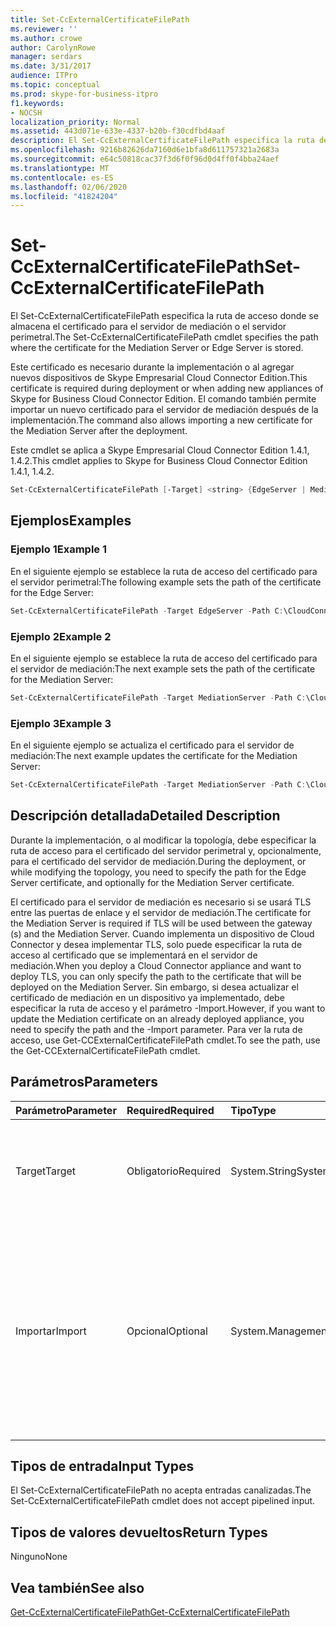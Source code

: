 ```yaml
---
title: Set-CcExternalCertificateFilePath
ms.reviewer: ''
ms.author: crowe
author: CarolynRowe
manager: serdars
ms.date: 3/31/2017
audience: ITPro
ms.topic: conceptual
ms.prod: skype-for-business-itpro
f1.keywords:
- NOCSH
localization_priority: Normal
ms.assetid: 443d071e-633e-4337-b20b-f30cdfbd4aaf
description: El Set-CcExternalCertificateFilePath especifica la ruta de acceso donde se almacena el certificado para el servidor de mediación o el servidor perimetral.
ms.openlocfilehash: 9216b82626da7160d6e1bfa8d611757321a2683a
ms.sourcegitcommit: e64c50818cac37f3d6f0f96d0d4ff0f4bba24aef
ms.translationtype: MT
ms.contentlocale: es-ES
ms.lasthandoff: 02/06/2020
ms.locfileid: "41824204"
---
```

# <a name="set-ccexternalcertificatefilepath"></a><span data-ttu-id="0f74b-103">Set-CcExternalCertificateFilePath</span><span class="sxs-lookup"><span data-stu-id="0f74b-103">Set-CcExternalCertificateFilePath</span></span>
 
<span data-ttu-id="0f74b-104">El Set-CcExternalCertificateFilePath especifica la ruta de acceso donde se almacena el certificado para el servidor de mediación o el servidor perimetral.</span><span class="sxs-lookup"><span data-stu-id="0f74b-104">The Set-CcExternalCertificateFilePath cmdlet specifies the path where the certificate for the Mediation Server or Edge Server is stored.</span></span>
  
<span data-ttu-id="0f74b-105">Este certificado es necesario durante la implementación o al agregar nuevos dispositivos de Skype Empresarial Cloud Connector Edition.</span><span class="sxs-lookup"><span data-stu-id="0f74b-105">This certificate is required during deployment or when adding new appliances of Skype for Business Cloud Connector Edition.</span></span> <span data-ttu-id="0f74b-106">El comando también permite importar un nuevo certificado para el servidor de mediación después de la implementación.</span><span class="sxs-lookup"><span data-stu-id="0f74b-106">The command also allows importing a new certificate for the Mediation Server after the deployment.</span></span>
  
<span data-ttu-id="0f74b-107">Este cmdlet se aplica a Skype Empresarial Cloud Connector Edition 1.4.1, 1.4.2.</span><span class="sxs-lookup"><span data-stu-id="0f74b-107">This cmdlet applies to Skype for Business Cloud Connector Edition 1.4.1, 1.4.2.</span></span>
  
```powershell
Set-CcExternalCertificateFilePath [-Target] <string> {EdgeServer | MediationServer} [-Path] <string> [-Import]  [<CommonParameters>]
```

## <a name="examples"></a><span data-ttu-id="0f74b-108">Ejemplos</span><span class="sxs-lookup"><span data-stu-id="0f74b-108">Examples</span></span>
<span data-ttu-id="0f74b-109"><a name="Examples"> </a></span><span class="sxs-lookup"><span data-stu-id="0f74b-109"><a name="Examples"> </a></span></span>

### <a name="example-1"></a><span data-ttu-id="0f74b-110">Ejemplo 1</span><span class="sxs-lookup"><span data-stu-id="0f74b-110">Example 1</span></span>

<span data-ttu-id="0f74b-111">En el siguiente ejemplo se establece la ruta de acceso del certificado para el servidor perimetral:</span><span class="sxs-lookup"><span data-stu-id="0f74b-111">The following example sets the path of the certificate for the Edge Server:</span></span>
  
```powershell
Set-CcExternalCertificateFilePath -Target EdgeServer -Path C:\CloudConnector\Certificates\AdatumPublicEdge.pfx
```

### <a name="example-2"></a><span data-ttu-id="0f74b-112">Ejemplo 2</span><span class="sxs-lookup"><span data-stu-id="0f74b-112">Example 2</span></span>

<span data-ttu-id="0f74b-113">En el siguiente ejemplo se establece la ruta de acceso del certificado para el servidor de mediación:</span><span class="sxs-lookup"><span data-stu-id="0f74b-113">The next example sets the path of the certificate for the Mediation Server:</span></span>
  
```powershell
Set-CcExternalCertificateFilePath -Target MediationServer -Path C:\CloudConnector\Certificates\AdatumPublicMediation.pfx
```

### <a name="example-3"></a><span data-ttu-id="0f74b-114">Ejemplo 3</span><span class="sxs-lookup"><span data-stu-id="0f74b-114">Example 3</span></span>

<span data-ttu-id="0f74b-115">En el siguiente ejemplo se actualiza el certificado para el servidor de mediación:</span><span class="sxs-lookup"><span data-stu-id="0f74b-115">The next example updates the certificate for the Mediation Server:</span></span>
  
```powershell
Set-CcExternalCertificateFilePath -Target MediationServer -Path C:\CloudConnector\Certificates\AdatumPublicMediation.pfx -Import
```

## <a name="detailed-description"></a><span data-ttu-id="0f74b-116">Descripción detallada</span><span class="sxs-lookup"><span data-stu-id="0f74b-116">Detailed Description</span></span>
<span data-ttu-id="0f74b-117"><a name="DetailedDescription"> </a></span><span class="sxs-lookup"><span data-stu-id="0f74b-117"><a name="DetailedDescription"> </a></span></span>

<span data-ttu-id="0f74b-118">Durante la implementación, o al modificar la topología, debe especificar la ruta de acceso para el certificado del servidor perimetral y, opcionalmente, para el certificado del servidor de mediación.</span><span class="sxs-lookup"><span data-stu-id="0f74b-118">During the deployment, or while modifying the topology, you need to specify the path for the Edge Server certificate, and optionally for the Mediation Server certificate.</span></span> 
  
<span data-ttu-id="0f74b-119">El certificado para el servidor de mediación es necesario si se usará TLS entre las puertas de enlace y el servidor de mediación.</span><span class="sxs-lookup"><span data-stu-id="0f74b-119">The certificate for the Mediation Server is required if TLS will be used between the gateway (s) and the Mediation Server.</span></span> <span data-ttu-id="0f74b-120">Cuando implementa un dispositivo de Cloud Connector y desea implementar TLS, solo puede especificar la ruta de acceso al certificado que se implementará en el servidor de mediación.</span><span class="sxs-lookup"><span data-stu-id="0f74b-120">When you deploy a Cloud Connector appliance and want to deploy TLS, you can only specify the path to the certificate that will be deployed on the Mediation Server.</span></span> <span data-ttu-id="0f74b-121">Sin embargo, si desea actualizar el certificado de mediación en un dispositivo ya implementado, debe especificar la ruta de acceso y el parámetro -Import.</span><span class="sxs-lookup"><span data-stu-id="0f74b-121">However, if you want to update the Mediation certificate on an already deployed appliance, you need to specify the path and the -Import parameter.</span></span> <span data-ttu-id="0f74b-122">Para ver la ruta de acceso, use Get-CCExternalCertificateFilePath cmdlet.</span><span class="sxs-lookup"><span data-stu-id="0f74b-122">To see the path, use the Get-CCExternalCertificateFilePath cmdlet.</span></span>
  
## <a name="parameters"></a><span data-ttu-id="0f74b-123">Parámetros</span><span class="sxs-lookup"><span data-stu-id="0f74b-123">Parameters</span></span>
<span data-ttu-id="0f74b-124"><a name="DetailedDescription"> </a></span><span class="sxs-lookup"><span data-stu-id="0f74b-124"><a name="DetailedDescription"> </a></span></span>

|<span data-ttu-id="0f74b-125">**Parámetro**</span><span class="sxs-lookup"><span data-stu-id="0f74b-125">**Parameter**</span></span>|<span data-ttu-id="0f74b-126">**Required**</span><span class="sxs-lookup"><span data-stu-id="0f74b-126">**Required**</span></span>|<span data-ttu-id="0f74b-127">**Tipo**</span><span class="sxs-lookup"><span data-stu-id="0f74b-127">**Type**</span></span>|<span data-ttu-id="0f74b-128">**Descripción**</span><span class="sxs-lookup"><span data-stu-id="0f74b-128">**Description**</span></span>|
|:-----|:-----|:-----|:-----|
| <span data-ttu-id="0f74b-129">Target</span><span class="sxs-lookup"><span data-stu-id="0f74b-129">Target</span></span> <br/> | <span data-ttu-id="0f74b-130">Obligatorio</span><span class="sxs-lookup"><span data-stu-id="0f74b-130">Required</span></span> <br/> |<span data-ttu-id="0f74b-131">System.String</span><span class="sxs-lookup"><span data-stu-id="0f74b-131">System.String</span></span>  <br/> |<span data-ttu-id="0f74b-132">Tipo de ruta de acceso de archivo solicitada.</span><span class="sxs-lookup"><span data-stu-id="0f74b-132">Type of file path requested.</span></span> <span data-ttu-id="0f74b-133">Entre los tipos se incluyen:</span><span class="sxs-lookup"><span data-stu-id="0f74b-133">Types include:</span></span>  <br/> <span data-ttu-id="0f74b-134">EdgeServer (predeterminado)</span><span class="sxs-lookup"><span data-stu-id="0f74b-134">EdgeServer (default)</span></span>  <br/> <span data-ttu-id="0f74b-135">MediationServer</span><span class="sxs-lookup"><span data-stu-id="0f74b-135">MediationServer</span></span>  <br/> |
|<span data-ttu-id="0f74b-136">Importar</span><span class="sxs-lookup"><span data-stu-id="0f74b-136">Import</span></span>  <br/> |<span data-ttu-id="0f74b-137">Opcional</span><span class="sxs-lookup"><span data-stu-id="0f74b-137">Optional</span></span>  <br/> |<span data-ttu-id="0f74b-138">System.Management.Automation.SwitchParameter</span><span class="sxs-lookup"><span data-stu-id="0f74b-138">System.Management.Automation.SwitchParameter</span></span>  <br/> |<span data-ttu-id="0f74b-139">Indica que el certificado debe importarse al servidor de mediación.</span><span class="sxs-lookup"><span data-stu-id="0f74b-139">Indicates that the certificate must be imported to the Mediation Server.</span></span> <span data-ttu-id="0f74b-140">Este parámetro no es necesario si implementa un dispositivo por primera vez.</span><span class="sxs-lookup"><span data-stu-id="0f74b-140">This parameter is not needed if you deploy an appliance for first time.</span></span> <span data-ttu-id="0f74b-141">El parámetro es necesario si desea cambiar el certificado existente en una versión ya implementada.</span><span class="sxs-lookup"><span data-stu-id="0f74b-141">The parameter is required if you want to change the existing certificate on an already deployed version.</span></span>  <br/> |
   
## <a name="input-types"></a><span data-ttu-id="0f74b-142">Tipos de entrada</span><span class="sxs-lookup"><span data-stu-id="0f74b-142">Input Types</span></span>
<span data-ttu-id="0f74b-143"><a name="InputTypes"> </a></span><span class="sxs-lookup"><span data-stu-id="0f74b-143"><a name="InputTypes"> </a></span></span>

<span data-ttu-id="0f74b-144">El Set-CcExternalCertificateFilePath no acepta entradas canalizadas.</span><span class="sxs-lookup"><span data-stu-id="0f74b-144">The Set-CcExternalCertificateFilePath cmdlet does not accept pipelined input.</span></span>
  
## <a name="return-types"></a><span data-ttu-id="0f74b-145">Tipos de valores devueltos</span><span class="sxs-lookup"><span data-stu-id="0f74b-145">Return Types</span></span>
<span data-ttu-id="0f74b-146"><a name="ReturnTypes"> </a></span><span class="sxs-lookup"><span data-stu-id="0f74b-146"><a name="ReturnTypes"> </a></span></span>

<span data-ttu-id="0f74b-147">Ninguno</span><span class="sxs-lookup"><span data-stu-id="0f74b-147">None</span></span>
  
## <a name="see-also"></a><span data-ttu-id="0f74b-148">Vea también</span><span class="sxs-lookup"><span data-stu-id="0f74b-148">See also</span></span>
<span data-ttu-id="0f74b-149"><a name="ReturnTypes"> </a></span><span class="sxs-lookup"><span data-stu-id="0f74b-149"><a name="ReturnTypes"> </a></span></span>

[<span data-ttu-id="0f74b-150">Get-CcExternalCertificateFilePath</span><span class="sxs-lookup"><span data-stu-id="0f74b-150">Get-CcExternalCertificateFilePath</span></span>](get-ccexternalcertificatefilepath.md)
  


